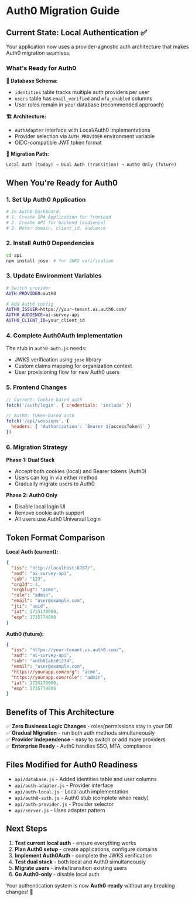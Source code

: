 # Auth0 Migration Guide

## Current State: Local Authentication ✅

Your application now uses a provider-agnostic auth architecture that makes Auth0 migration seamless.

### What's Ready for Auth0

**🔧 Database Schema:**
- `identities` table tracks multiple auth providers per user
- `users` table has `email_verified` and `mfa_enabled` columns
- User roles remain in your database (recommended approach)

**🏗️ Architecture:**
- `AuthAdapter` interface with Local/Auth0 implementations
- Provider selection via `AUTH_PROVIDER` environment variable
- OIDC-compatible JWT token format

**🔄 Migration Path:**
```
Local Auth (today) → Dual Auth (transition) → Auth0 Only (future)
```

## When You're Ready for Auth0

### 1. Set Up Auth0 Application

```bash
# In Auth0 Dashboard:
# 1. Create SPA Application for frontend
# 2. Create API for backend (audience)
# 3. Note: domain, client_id, audience
```

### 2. Install Auth0 Dependencies

```bash
cd api
npm install jose  # for JWKS verification
```

### 3. Update Environment Variables

```bash
# Switch provider
AUTH_PROVIDER=auth0

# Add Auth0 config
AUTH0_ISSUER=https://your-tenant.us.auth0.com/
AUTH0_AUDIENCE=ai-survey-api
AUTH0_CLIENT_ID=your_client_id
```

### 4. Complete Auth0Auth Implementation

The stub in `auth0-auth.js` needs:
- JWKS verification using `jose` library
- Custom claims mapping for organization context
- User provisioning flow for new Auth0 users

### 5. Frontend Changes

```javascript
// Current: Cookie-based auth
fetch('/auth/login', { credentials: 'include' })

// Auth0: Token-based auth
fetch('/api/sessions', { 
  headers: { 'Authorization': `Bearer ${accessToken}` }
})
```

### 6. Migration Strategy

**Phase 1: Dual Stack**
- Accept both cookies (local) and Bearer tokens (Auth0)
- Users can log in via either method
- Gradually migrate users to Auth0

**Phase 2: Auth0 Only**
- Disable local login UI
- Remove cookie auth support
- All users use Auth0 Universal Login

## Token Format Comparison

**Local Auth (current):**
```json
{
  "iss": "http://localhost:8787/",
  "aud": "ai-survey-api", 
  "sub": "123",
  "orgId": 1,
  "orgSlug": "acme",
  "role": "admin",
  "email": "user@example.com",
  "jti": "uuid",
  "iat": 1735170000,
  "exp": 1735774800
}
```

**Auth0 (future):**
```json
{
  "iss": "https://your-tenant.us.auth0.com/",
  "aud": "ai-survey-api",
  "sub": "auth0|abcd1234",
  "email": "user@example.com",
  "https://yourapp.com/org": "acme",
  "https://yourapp.com/role": "admin",
  "iat": 1735170000,
  "exp": 1735774800
}
```

## Benefits of This Architecture

✅ **Zero Business Logic Changes** - roles/permissions stay in your DB  
✅ **Gradual Migration** - run both auth methods simultaneously  
✅ **Provider Independence** - easy to switch or add more providers  
✅ **Enterprise Ready** - Auth0 handles SSO, MFA, compliance  

## Files Modified for Auth0 Readiness

- `api/database.js` - Added identities table and user columns
- `api/auth-adapter.js` - Provider interface
- `api/auth-local.js` - Local auth implementation  
- `api/auth0-auth.js` - Auth0 stub (complete when ready)
- `api/auth-provider.js` - Provider selector
- `api/server.js` - Uses adapter pattern

## Next Steps

1. **Test current local auth** - ensure everything works
2. **Plan Auth0 setup** - create applications, configure domains
3. **Implement Auth0Auth** - complete the JWKS verification
4. **Test dual stack** - both local and Auth0 simultaneously
5. **Migrate users** - invite/transition existing users
6. **Go Auth0-only** - disable local auth

Your authentication system is now **Auth0-ready** without any breaking changes! 🚀
